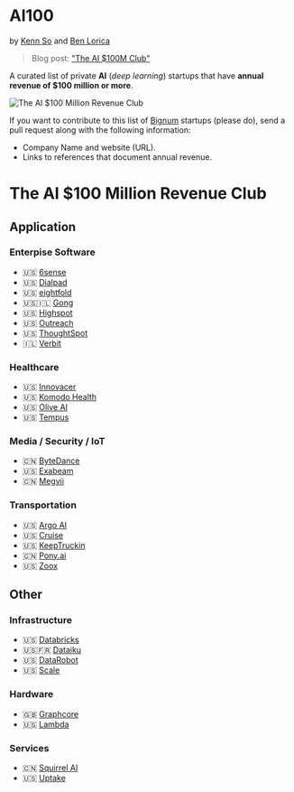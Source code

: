 # AI100
by [Kenn So](https://www.linkedin.com/in/kenndanielso/) and [Ben Lorica](https://gradientflow.com/blog/) 
> Blog post: ["The AI $100M Club"](https://gradientflow.com/the-ai-100m-club/)

A curated list of private **AI** (*deep learning*) startups that have **annual revenue of $100 million or more**.

![The AI $100 Million Revenue Club](https://gradientflow.com/wp-content/uploads/2022/04/AI100-Bignum-2022-04-04.png)

If you want to contribute to this list of [Bignum](https://www.techopedia.com/definition/6198/bignum) startups (please do), send a pull request along with the following information: 
* Company Name and website (URL).
* Links to references that document annual revenue.

# The AI $100 Million Revenue Club
## Application
### Enterpise Software
* 🇺🇸 [6sense](https://6sense.com/)
* 🇺🇸 [Dialpad](https://www.dialpad.com/)
* 🇺🇸 [eightfold](https://eightfold.ai/)
* 🇺🇸🇮🇱 [Gong](https://www.gong.io/)
* 🇺🇸 [Highspot](https://www.highspot.com/)
* 🇺🇸 [Outreach](https://www.outreach.io/)
* 🇺🇸 [ThoughtSpot](https://www.thoughtspot.com/)
* 🇮🇱 [Verbit](https://verbit.ai/)

### Healthcare
* 🇺🇸 [Innovacer](https://innovaccer.com/)
* 🇺🇸 [Komodo Health](https://www.komodohealth.com/)
* 🇺🇸 [Olive AI](https://oliveai.com/)
* 🇺🇸 [Tempus](https://www.tempus.com/)

### Media / Security / IoT
* 🇨🇳 [ByteDance](https://www.bytedance.com/en/)
* 🇺🇸 [Exabeam](https://www.exabeam.com/)
* 🇨🇳 [Megvii](https://en.megvii.com/)

### Transportation
* 🇺🇸 [Argo AI](https://www.argo.ai/)
* 🇺🇸 [Cruise](https://www.getcruise.com/)
* 🇺🇸 [KeepTruckin](https://keeptruckin.com/)
* 🇨🇳 [Pony.ai](https://pony.ai/)
* 🇺🇸 [Zoox](https://zoox.com/)

## Other
### Infrastructure
* 🇺🇸 [Databricks](https://databricks.com/)
* 🇺🇸🇫🇷 [Dataiku](https://www.dataiku.com/)
* 🇺🇸 [DataRobot](https://www.datarobot.com/)
* 🇺🇸 [Scale](https://scale.com/)

### Hardware
* 🇬🇧 [Graphcore](https://www.graphcore.ai/)
* 🇺🇸 [Lambda](https://lambdalabs.com/)

### Services
* 🇨🇳 [Squirrel AI](http://squirrelai.com/)
* 🇺🇸 [Uptake](https://www.uptake.com/)




